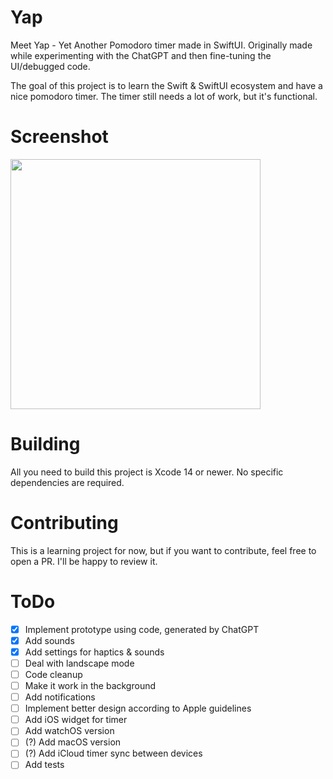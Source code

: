 # Yap
Meet Yap - Yet Another Pomodoro timer made in SwiftUI. Originally made while experimenting with the ChatGPT and then fine-tuning the UI/debugged code.

The goal of this project is to learn the Swift & SwiftUI ecosystem and have a nice pomodoro timer. The timer still needs a lot of work, but it's functional.

# Screenshot
<img src="https://user-images.githubusercontent.com/364877/215344108-38ef45ef-8e19-40db-8d9b-1066539a1a97.jpeg" height="400" />

# Building
All you need to build this project is Xcode 14 or newer. No specific dependencies are required.
# Contributing
This is a learning project for now, but if you want to contribute, feel free to open a PR. I'll be happy to review it.
# ToDo
- [x] Implement prototype using code, generated by ChatGPT
- [x] Add sounds
- [x] Add settings for haptics & sounds
- [ ] Deal with landscape mode
- [ ] Code cleanup
- [ ] Make it work in the background
- [ ] Add notifications
- [ ] Implement better design according to Apple guidelines
- [ ] Add iOS widget for timer
- [ ] Add watchOS version
- [ ] (?) Add macOS version
- [ ] (?) Add iCloud timer sync between devices
- [ ] Add tests

